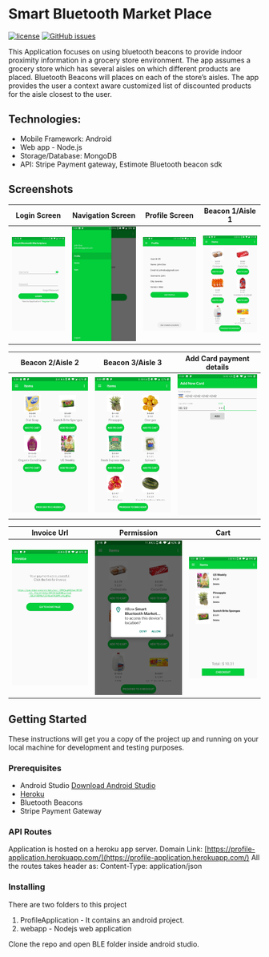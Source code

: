 # Smart Bluetooth Market Place

[![license](https://img.shields.io/github/license/Dikshali/Smart-Bluetooth-Market-Place?style=flat-square)](https://github.com/Dikshali/Smart-Bluetooth-Market-Place/blob/master/LICENSE)
[![GitHub issues](https://img.shields.io/github/issues/Dikshali/Smart-Bluetooth-Market-Place?style=flat-square)](https://github.com/Dikshali/Smart-Bluetooth-Market-Place/issues)

This Application focuses on using bluetooth beacons to provide indoor proximity information in a grocery store environment. The app assumes a grocery store which has several aisles on which different products are placed. Bluetooth Beacons will places on each of the store’s aisles. The app provides the user a context aware customized list of discounted products for the aisle closest to the user.

## **Technologies:**
* Mobile Framework: Android
* Web app - Node.js
* Storage/Database: MongoDB
* API: Stripe Payment gateway, Estimote Bluetooth beacon sdk

## Screenshots

Login Screen             |Navigation Screen             |Profile Screen            |Beacon 1/Aisle 1             |
:-------------------------:|:-------------------------:|:-------------------------:|:-------------------------:
![](Screenshot/Capture12.jpg)  |  ![](Screenshot/Capture3.jpg) |  ![](Screenshot/Capture2.jpg) |  ![](Screenshot/Capture9.jpg)

Beacon 2/Aisle 2             |Beacon 3/Aisle 3             |Add Card payment details            |
:-------------------------:|:-------------------------:|:-------------------------:
![](Screenshot/Capture10.jpg)  |  ![](Screenshot/Capture11.jpg) |  ![](Screenshot/Capture4.jpg) 

Invoice Url            |Permission            |Cart            |
:-------------------------:|:-------------------------:|:-------------------------:
![](Screenshot/Capture6.jpg) |  ![](Screenshot/Capture7.jpg) |  ![](Screenshot/Capture13.jpg) 

## Getting Started

These instructions will get you a copy of the project up and running on your local machine for development and testing purposes.

### Prerequisites
* Android Studio [Download Android Studio](https://developer.android.com/studio)
* [Heroku](https://www.heroku.com/)
* Bluetooth Beacons 
* Stripe Payment Gateway

### API Routes
Application is hosted on a heroku app server.
Domain Link: [https://profile-application.herokuapp.com/](https://profile-application.herokuapp.com/)
All the routes takes header as:
Content-Type: application/json

### Installing
There are two folders to this project
1. ProfileApplication - It contains an android project.
2. webapp - Nodejs web application 

Clone the repo and open BLE folder inside android studio.
